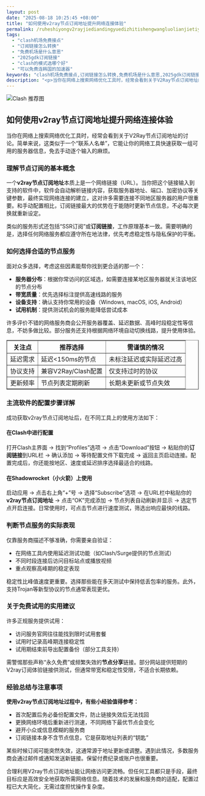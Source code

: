 ```yaml
---
layout: post
date: "2025-08-18 10:25:45 +08:00"
title: "如何使用v2ray节点订阅地址提升网络连接体验"
permalink: /ruheshiyongv2rayjiediandingyuedizhitishengwangluolianjietiyan/
tags:
  - "clash机场免费接点"
  - "订阅链接怎么转换"
  - "免费机场是什么意思"
  - "2025gdk订阅链接"
  - "clash的模式选哪个好"
  - "可以免费连韩国的加速器"
keywords: "clash机场免费接点,订阅链接怎么转换,免费机场是什么意思,2025gdk订阅链接,clash的模式选哪个好,可以免费连韩国的加速器"
description: "<p>当你在网络上搜索网络优化工具时，经常会看到关于V2Ray节点订阅地址的讨论。简单来说，这类似于一个“联系人名单”，它能让你的网络工具快速获取一组可用的服务器信息，免去手动逐个输入的麻烦。</p>"
---
```


![Clash 推荐图](https://clashjd.github.io/assets/img/clash免费订阅.png)

## 如何使用v2ray节点订阅地址提升网络连接体验

<p>当你在网络上搜索网络优化工具时，经常会看到关于V2Ray节点订阅地址的讨论。简单来说，这类似于一个“联系人名单”，它能让你的网络工具快速获取一组可用的服务器信息，免去手动逐个输入的麻烦。</p>
<h3>理解节点订阅的基本概念</h3>
<p>一个<strong>v2ray节点订阅地址</strong>本质上是一个网络链接（URL）。当你把这个链接输入到支持的软件中，软件会自动解析链接内容，获取服务器地址、端口、加密协议等关键参数，最终实现网络连接的建立，这对许多需要连接不同地区服务器的用户很重要。和手动配置相比，订阅链接最大的优势在于能随时更新节点信息，不必每次更换就重新设定。</p>
<p>类似的服务形式还包括“SSR订阅”或<strong>订阅链接</strong>，工作原理基本一致。需要明确的是，选择任何网络服务都应遵守所在地法律，优先考虑稳定性与隐私保护的平衡。</p>
<h3>如何选择合适的节点服务</h3>
<p>面对众多选择，考虑这些因素能帮你找到更合适的那一个：</p>
<ul>
<li><strong>服务器分布</strong>：根据你常访问的区域选，如需要连接某地区服务器就关注该地区的节点分布</li>
<li><strong>带宽质量</strong>：优先选择标注提供高速线路的服务</li>
<li><strong>设备支持</strong>：确认支持你常用的设备（Windows, macOS, iOS, Android）</li>
<li><strong>试用机制</strong>：提供测试机会的服务能降低尝试成本</li>
</ul>
<p>许多评价不错的网络服务商会公开服务器覆盖、延迟数据、高峰时段稳定性等信息，不妨多做比较。部分服务还支持根据网络环境自动切换线路，提升使用体验。</p>
<table border="1">
<tr>
<th>关注点</th>
<th>推荐选择</th>
<th>需谨慎的情况</th>
</tr>
<tr>
<td>延迟需求</td>
<td>延迟&lt;150ms的节点</td>
<td>未标注延迟或实际延迟过高</td>
</tr>
<tr>
<td>协议支持</td>
<td>兼容V2Ray/Clash配置</td>
<td>仅支持过时的协议</td>
</tr>
<tr>
<td>更新频率</td>
<td>节点列表定期刷新</td>
<td>长期未更新或节点失效</td>
</tr>
</table>
<h3>主流软件的配置步骤详解</h3>
<p>成功获取v2ray节点订阅地址后，在不同工具上的使用方法如下：</p>
<h4>在Clash中进行配置</h4>
<p>打开Clash主界面 → 找到“Profiles”选项 → 点击“Download”按钮 → 粘贴你的<strong>订阅链接</strong>到URL栏 → 确认添加 → 等待配置文件下载完成 → 返回主页启动连接。配置完成后，你还能按地区、速度或延迟排序选择最适合的线路。</p>
<h4>在Shadowrocket（小火箭）上使用</h4>
<p>启动应用 → 点击右上角“+”号 → 选择“Subscribe”选项 → 在URL栏中粘贴你的<strong>v2ray节点订阅地址</strong> → 点击“OK”完成添加 → 节点列表自动刷新并显示 → 选定节点开启连接。日常使用时，可点击节点进行速度测试，筛选出响应最快的线路。</p>
<h3>判断节点服务的实际表现</h3>
<p>仅靠服务商描述不够准确，你需要亲自验证：</p>
<ul>
<li>在网络工具内使用延迟测试功能（如Clash/Surge提供的节点测试）</li>
<li>不同时段连接后访问目标站点或播放视频</li>
<li>重点观察高峰期的稳定表现</li>
</ul>
<p>稳定性比峰值速度更重要。选择那些能在多天测试中保持低丢包率的服务。此外，支持Trojan等新型协议的节点通常表现更优。</p>
<h3>关于免费试用的实用建议</h3>
<p>许多正规服务提供试用：</p>
<ul>
<li>访问服务官网往往能找到限时试用套餐</li>
<li>试用时记录高峰期连接稳定性</li>
<li>试用期结束前导出配置备份（部分工具支持）</li>
</ul>
<p>需警惕那些声称“永久免费”或频繁失效的<strong>节点分享</strong>链接。部分网站提供短期的V2ray订阅体验链接供测试，但通常带宽和稳定性受限，不适合长期依赖。</p>
<h3>经验总结与注意事项</h3>
<p><strong>使用v2ray节点订阅地址过程中，有些小经验值得参考：</strong></p>
<ul>
<li>首次配置后务必备份配置文件，防止链接失效后无法找回</li>
<li>更换网络环境后重新进行测速，不同网络下最优节点会变化</li>
<li>避开小众或信息模糊的服务商</li>
<li>订阅链接本身不含节点信息，它是获取地址列表的“钥匙”</li>
</ul>
<p>某些时候订阅可能突然失效，这通常源于地址更新或调整。遇到此情况，多数服务商会通过邮件或通知发送新链接。保留付费纪录或账户也很重要。</p>
<p>合理利用V2ray节点订阅地址能让网络访问更流畅。但任何工具都只是手段，最终目标应是高效安全地获取所需网络信息。随着技术的发展和服务商的适配，配置过程已大大简化，无需过度担忧操作复杂度。</p>